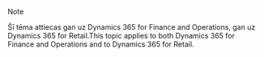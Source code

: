 > [!NOTE]
> <span data-ttu-id="4305f-101">Šī tēma attiecas gan uz Dynamics 365 for Finance and Operations, gan uz Dynamics 365 for Retail.</span><span class="sxs-lookup"><span data-stu-id="4305f-101">This topic applies to both Dynamics 365 for Finance and Operations and to Dynamics 365 for Retail.</span></span> 